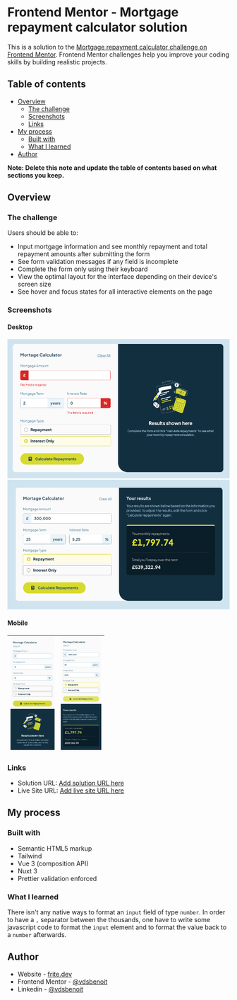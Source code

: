 # Frontend Mentor - Mortgage repayment calculator solution

This is a solution to the [Mortgage repayment calculator challenge on Frontend Mentor](https://www.frontendmentor.io/challenges/mortgage-repayment-calculator-Galx1LXK73). Frontend Mentor challenges help you improve your coding skills by building realistic projects. 

## Table of contents

- [Overview](#overview)
  - [The challenge](#the-challenge)
  - [Screenshots](#screenshot)
  - [Links](#links)
- [My process](#my-process)
  - [Built with](#built-with)
  - [What I learned](#what-i-learned)
- [Author](#author)

**Note: Delete this note and update the table of contents based on what sections you keep.**

## Overview

### The challenge

Users should be able to:

- Input mortgage information and see monthly repayment and total repayment amounts after submitting the form
- See form validation messages if any field is incomplete
- Complete the form only using their keyboard
- View the optimal layout for the interface depending on their device's screen size
- See hover and focus states for all interactive elements on the page

### Screenshots

#### Desktop

<img src="./screenshots/screenshot-md-empty.png" style="zoom: 80%;" />

<img src="./screenshots/screenshot-md-full.png" style="zoom:80%;" />

#### Mobile

| <img src="./screenshots/screenshot-sm-empty.png" style="zoom: 25%;" /> | <img src="./screenshots/screenshot-sm-full.png" style="zoom: 25%;" /> |
| ------------------------------------------------------------ | ------------------------------------------------------------ |

### Links

- Solution URL: [Add solution URL here](https://your-solution-url.com)
- Live Site URL: [Add live site URL here](https://your-live-site-url.com)

## My process

### Built with

- Semantic HTML5 markup
- Tailwind
- Vue 3 (composition API)
- Nuxt 3
- Prettier validation enforced

### What I learned

There isn't any native ways to format an `input` field of type `number`. 
In order to have a `,` separator between the thousands, one have to write some javascript code to format the `input` element and to format the value back to a `number` afterwards.

## Author

- Website - [frite.dev](https://frite.dev)
- Frontend Mentor - [@vdsbenoit](https://www.frontendmentor.io/profile/vdsbenoit)
- Linkedin - [@vdsbenoit](https://www.linkedin.com/in/vdsbenoit/)

